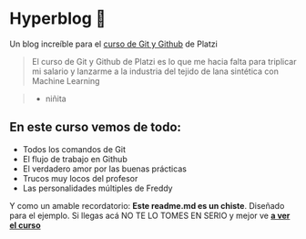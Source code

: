 # Hyperblog 💚
Un blog increíble para el [curso de Git y Github](https://platzi.com/clases/git-github/) de Platzi
>El curso de Git y Github de Platzi es lo que me hacia falta para triplicar mi salario y lanzarme a la industria del tejido de lana sintética con Machine Learning

>- niñita

## En este curso vemos de todo:
* Todos los comandos de Git
* El flujo de trabajo en Github
* El verdadero amor por las buenas prácticas
* Trucos muy locos del profesor
* Las personalidades múltiples de Freddy

Y como un amable recordatorio: **Este readme.md es un chiste**. Diseñado para el ejemplo. Si llegas acá NO TE LO TOMES EN SERIO y mejor ve [**a ver el curso**](https://platzi.com/clases/git-github/)